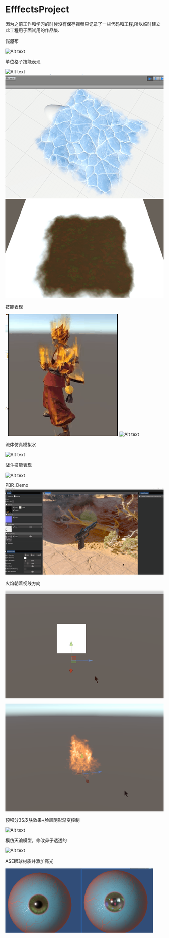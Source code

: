 # EfffectsProject

因为之前工作和学习的时候没有保存视频只记录了一些代码和工程,所以临时建立此工程用于面试用的作品集.

假瀑布

![Alt text](https://github.com/SssWen/EfffectsProject/blob/master/GIF/%E5%81%87%E7%80%91%E5%B8%83.gif "瀑布")

单位格子技能表现

![Alt text](https://github.com/SssWen/EfffectsProject/blob/master/GIF/%E5%8A%A8%E6%80%81%E6%8A%95%E5%BD%B1%E6%B0%B4.gif "水导电")
![Alt text](https://github.com/SssWen/EfffectsProject/blob/master/GIF/%E5%9C%B0%E8%A1%A8%E5%86%B0%E6%95%88%E6%9E%9C.gif "地表冰")
![Alt text](https://github.com/SssWen/EfffectsProject/blob/master/GIF/%E5%9C%B0%E8%A1%A8%E6%B1%BD%E6%B2%B9%E6%95%88%E6%9E%9C.gif "地表汽油")

技能表现

![Alt text](https://github.com/SssWen/EfffectsProject/blob/master/GIF/%E6%A8%A1%E5%9E%8B%E7%9D%80%E7%81%AB%E6%95%88%E6%9E%9C.gif "模型着火")
![Alt text](https://github.com/SssWen/EfffectsProject/blob/master/GIF/%E6%B2%B3%E6%B5%81.gif "河流")

流体仿真模拟水

![Alt text](https://github.com/SssWen/EfffectsProject/blob/master/GIF/%E6%B5%81%E4%BD%93%E4%BB%BF%E7%9C%9F%E5%8A%A8%E6%80%81%E6%B0%B4.gif "水")

战斗技能表现

![Alt text](https://github.com/SssWen/EfffectsProject/blob/master/GIF/%E6%88%98%E6%96%97.gif "水")

PBR_Demo
![Alt text](https://github.com/SssWen/EfffectsProject/blob/master/GIF/PBR_Demo.gif "水")


火焰朝着视线方向

![Alt text](https://github.com/SssWen/EfffectsProject/blob/master/GIF/Bill2.gif "面片")

![Alt text](https://github.com/SssWen/EfffectsProject/blob/master/GIF/Billiborn.gif "火焰")

预积分3S皮肤效果+脸颊阴影渐变控制

![Alt text](https://github.com/SssWen/Pictures/blob/master/Source/PreIntegratedSkin%E6%B7%BB%E5%8A%A0%E8%84%B8%E9%A2%8A%E9%98%B4%E5%BD%B1%E5%8E%BB%E6%8E%89%E9%83%A8%E5%88%86%E9%BC%BB%E5%AD%90%E9%98%B4%E5%BD%B1.gif "3S皮肤效果")


模仿天谕模型，修改鼻子透透的

![Alt text](https://github.com/SssWen/Pictures/blob/master/Source/%E4%BF%AE%E6%94%B9%E9%BC%BB%E5%AD%90%E9%80%8F%E9%80%8F%E7%9A%84.gif "鼻子修改")

ASE眼球材质并添加高光

![Alt text](https://github.com/SssWen/Pictures/blob/master/Source/Eye.png "眼球")







